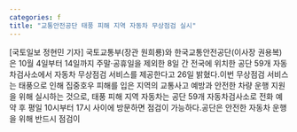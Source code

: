 ```yaml
---
categories: f
title: "교통안전공단 태풍 피해 지역 자동차 무상점검 실시"
---
```

[국토일보 정현민 기자] 국토교통부(장관 원희룡)와 한국교통안전공단(이사장 권용복)은 10월 4일부터 14일까지 주말·공휴일을 제외한 8일 간 전국에 위치한 공단 59개 자동차검사소에서 자동차 무상점검 서비스를 제공한다고 26일 밝혔다.이번 무상점검 서비스는 태풍으로 인해 집중호우 피해를 입은 지역의 교통사고 예방과 안전한 차량 운행 지원을 위해 실시하는 것으로, 태풍 피해 지역 자동차는 공단 59개 자동차검사소로 전화 예약 후 평일 10시부터 17시 사이에 방문하면 점검이 가능하다.공단은 안전한 자동차 운행을 위해 반드시 점검이